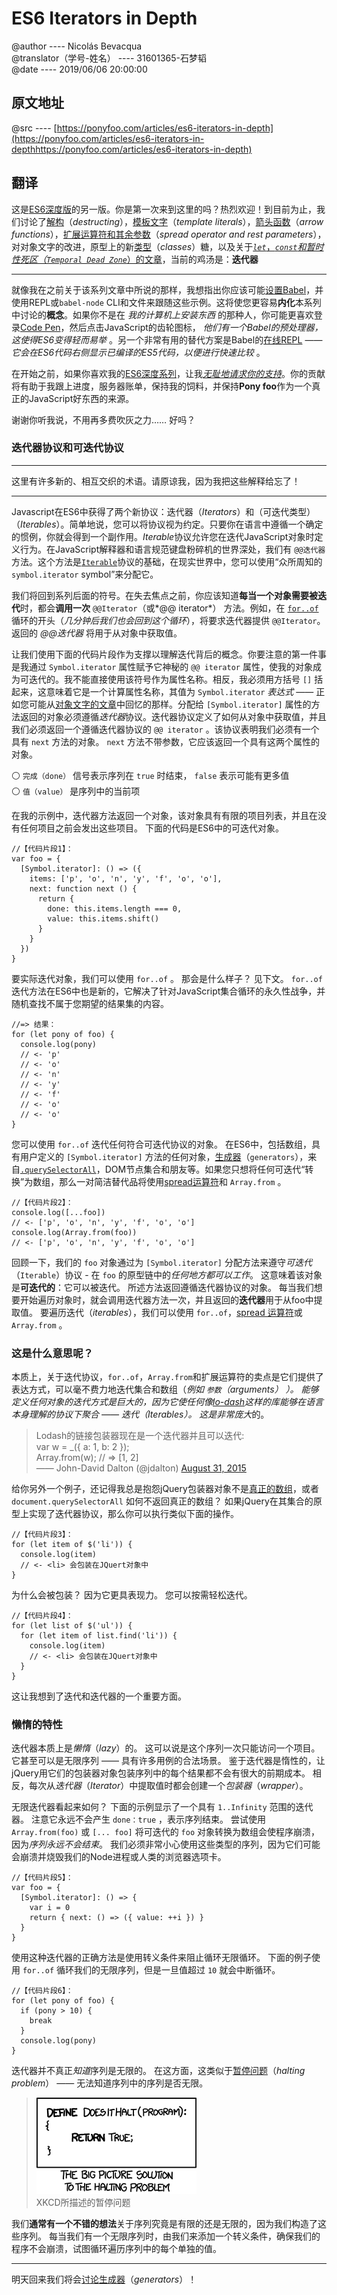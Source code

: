 # ES6 Iterators in Depth
@author ---- Nicolás Bevacqua   
@translator（学号-姓名） ---- 31601365-石梦韬  
@date ---- 2019/06/06 20:00:00   

## 原文地址
@src ---- [https://ponyfoo.com/articles/es6-iterators-in-depth](https://ponyfoo.com/articles/es6-iterators-in-depthhttps://ponyfoo.com/articles/es6-iterators-in-depth)

## 翻译
这是[ES6深度版](https://ponyfoo.com/articles/tagged/es6-in-depth)的另一版。你是第一次来到这里的吗？热烈欢迎！到目前为止，我们讨论了[解构](https://ponyfoo.com/articles/es6-destructuring-in-depth)（*destructing*），[模板文字](https://ponyfoo.com/articles/es6-template-strings-in-depth)（*template literals*），[箭头函数](https://ponyfoo.com/articles/es6-arrow-functions-in-depth)（*arrow functions*），[扩展运算符和其余参数](https://ponyfoo.com/articles/es6-spread-and-butter-in-depth)（*spread operator and rest parameters*），对对象文字的改进，原型上的新[类型](https://ponyfoo.com/articles/es6-classes-in-depth)（*classes*）糖，以及关于[*``let``*，*``const``*和暂时性死区（*``Temporal Dead Zone``*）的文章](https://ponyfoo.com/articles/es6-let-const-and-temporal-dead-zone-in-depth)，当前的鸡汤是：**迭代器**  
**********************************

就像我在之前关于该系列文章中所说的那样，我想指出你应该可能[设置Babel](https://ponyfoo.com/articles/universal-react-babel#setting-up-babel)，并使用REPL或``babel-node`` CLI和文件来跟随这些示例。这将使您更容易**内化**本系列中讨论的**概念**。如果你不是在 *我的计算机上安装东西* 的那种人，你可能更喜欢登录[Code Pen](https://codepen.io)，然后点击JavaScript的齿轮图标， *他们有一个Babel的预处理器，这使得ES6变得轻而易举* 。另一个非常有用的替代方案是Babel的[在线REPL](https://babeljs.io/repl/) —— *它会在ES6代码右侧显示已编译的ES5代码，以便进行快速比较* 。   
     
在开始之前，如果你喜欢我的[ES6深度系列](https://ponyfoo.com/articles/tagged/es6-in-depth)，让我[*无耻地请求你的支持*](https://www.patreon.com/bevacqua)。你的贡献将有助于我跟上进度，服务器账单，保持我的饲料，并保持**Pony foo**作为一个真正的JavaScript好东西的来源。    
     
谢谢你听我说，不用再多费吹灰之力…… 好吗？

### 迭代器协议和可迭代协议
*************************
这里有许多新的、相互交织的术语。请原谅我，因为我把这些解释给忘了！
*************************

Javascript在ES6中获得了两个新协议：迭代器（*Iterators*）和（可迭代类型）（*Iterables*）。简单地说，您可以将协议视为约定。只要你在语言中遵循一个确定的惯例，你就会得到一个副作用。*Iterable*协议允许您在迭代JavaScript对象时定义行为。在JavaScript解释器和语言规范键盘粉碎机的世界深处，我们有 ``@@迭代器`` 方法。这个方法是[``Iterable``](https://developer.mozilla.org/en/docs/Web/JavaScript/Reference/Iteration_protocols)协议的基础，在现实世界中，您可以使用“众所周知的 ``symbol.iterator`` symbol”来分配它。   
    
我们将回到系列后面的符号。在失去焦点之前，你应该知道**每当一个对象需要被迭代**时，都会**调用一次** ``@@Iterator``（或*@@ iterator*） 方法。例如，在 [``for..of``](https://developer.mozilla.org/en/docs/Web/JavaScript/Reference/Statements/for...of) 循环的开头（*几分钟后我们也会回到这个循环*），将要求迭代器提供 ``@@Iterator``。返回的 *@@迭代器* 将用于从对象中获取值。      
    
让我们使用下面的代码片段作为支撑以理解迭代背后的概念。你要注意的第一件事是我通过 ``Symbol.iterator`` 属性赋予它神秘的 ``@@ iterator`` 属性，使我的对象成为可迭代的。我不能直接使用该符号作为属性名称。相反，我必须用方括号 ``[]`` 括起来，这意味着它是一个计算属性名称，其值为 ``Symbol.iterator`` *表达式* —— 正如您可能从[对象文字的文章](https://ponyfoo.com/articles/es6-object-literal-features-in-depth)中回忆的那样。分配给 ``[Symbol.iterator]`` 属性的方法返回的对象必须遵循*迭代器*协议。迭代器协议定义了如何从对象中获取值，并且我们必须返回一个遵循迭代器协议的 ``@@ iterator`` 。该协议表明我们必须有一个具有 ``next`` 方法的对象。 ``next`` 方法不带参数，它应该返回一个具有这两个属性的对象。   

⚪ ``完成（done）`` 信号表示序列在 ``true`` 时结束， ``false`` 表示可能有更多值   
⚪ ``值（value）`` 是序列中的当前项   

在我的示例中，迭代器方法返回一个对象，该对象具有有限的项目列表，并且在没有任何项目之前会发出这些项目。 下面的代码是ES6中的可迭代对象。    
```
//【代码片段1】：
var foo = {
  [Symbol.iterator]: () => ({
    items: ['p', 'o', 'n', 'y', 'f', 'o', 'o'],
    next: function next () {
      return {
        done: this.items.length === 0,
        value: this.items.shift()
      }
    }
  })
}
```

要实际迭代对象，我们可以使用 ``for..of`` 。 那会是什么样子？ 见下文。 ``for..of`` 迭代方法在ES6中也是新的，它解决了针对JavaScript集合循环的永久性战争，并随机查找不属于您期望的结果集的内容。

```
//=> 结果：
for (let pony of foo) {
  console.log(pony)
  // <- 'p'
  // <- 'o'
  // <- 'n'
  // <- 'y'
  // <- 'f'
  // <- 'o'
  // <- 'o'
}
```

您可以使用 ``for..of`` 迭代任何符合可迭代协议的对象。 在ES6中，包括数组，具有用户定义的 ``[Symbol.iterator]`` 方法的任何对象，[生成器](https://ponyfoo.com/articles/es6-generators-in-depth)（``generators``），来自[``.querySelectorAll``](https://developer.mozilla.org/en-US/docs/Web/API/Element/querySelectorAll)，DOM节点集合和朋友等。如果您只想将任何可迭代“转换”为数组，那么一对简洁替代品将使用[spread运算符](https://ponyfoo.com/articles/es6-spread-and-butter-in-depth)和 ``Array.from`` 。

```
//【代码片段2】：
console.log([...foo])
// <- ['p', 'o', 'n', 'y', 'f', 'o', 'o']
console.log(Array.from(foo))
// <- ['p', 'o', 'n', 'y', 'f', 'o', 'o']
```

回顾一下，我们的 ``foo`` 对象通过为 ``[Symbol.iterator]`` 分配方法来遵守*可迭代*（``Iterable``）协议 - 在 ``foo`` 的原型链中的*任何地方都可以工作*。 这意味着该对象是**可迭代的**：它可以被迭代。 所述方法返回遵循迭代器协议的对象。 每当我们想要开始遍历对象时，就会调用迭代器方法一次，并且返回的**迭代器**用于从foo中提取值。 要遍历迭代（*iterables*），我们可以使用 ``for..of``，[spread 运算符](https://ponyfoo.com/articles/es6-spread-and-butter-in-depth)或 ``Array.from`` 。

### 这是什么意思呢？   
本质上，关于迭代协议，``for..of``，``Array.from``和扩展运算符的卖点是它们提供了表达方式，可以毫不费力地迭代集合和数组（*例如 ``参数``（arguments） *）。 能够定义任何对象的迭代方式是巨大的，因为它使任何像[lo-dash](https://ponyfoo.com/articles/es6-iterators-in-depth)这样的库能够在语言本身理解的协议下聚合 —— *迭代*（*Iterables*）。 这是非常*庞大*的。

> Lodash的链接包装器现在是一个迭代器并且可以迭代:     
> var w = _({ a: 1, b: 2 });    
> Array.from(w); // => [1, 2]    
> —— John-David Dalton (@jdalton) [August 31, 2015](https://twitter.com/jdalton/status/638238228869283841)

给你另外一个例子，还记得我总是抱怨jQuery包装器对象不是[真正的数组](http://ponyfoo.com/articles/how-to-avoid-objectprototype-pollution)，或者 ``document.querySelectorAll`` 如何不返回真正的数组？ 如果jQuery在其集合的原型上实现了迭代器协议，那么你可以执行类似下面的操作。

```
//【代码片段3】：
for (let item of $('li')) {
  console.log(item)
  // <- <li> 会包装在JQuert对象中
}
```

为什么会被包装？ 因为它更具表现力。 您可以按需轻松迭代。

```
//【代码片段4】：
for (let list of $('ul')) {
  for (let item of list.find('li')) {
    console.log(item)
    // <- <li> 会包装在JQuert对象中
  }
}
```

这让我想到了迭代和迭代器的一个重要方面。

### 懒惰的特性
迭代器本质上是*懒惰*（*lazy*）的。 这可以说是这个序列一次只能访问一个项目。 它甚至可以是无限序列 —— 具有许多用例的合法场景。 鉴于迭代器是惰性的，让jQuery用它们的包装器对象包装序列中的每个结果都不会有很大的前期成本。 相反，每次从*迭代器*（*Iterator*）中提取值时都会创建一个*包装器*（*wrapper*）。  
     
无限迭代器看起来如何？ 下面的示例显示了一个具有 ``1..Infinity`` 范围的迭代器。 注意它永远不会产生 ``done：true`` ，表示序列结束。 尝试使用 ``Array.from(foo)`` 或 ``[... foo]`` 将可迭代的 ``foo`` 对象转换为数组会使程序崩溃，因为*序列永远不会结束*。 我们必须非常小心使用这些类型的序列，因为它们可能会崩溃并烧毁我们的Node进程或人类的浏览器选项卡。

```
//【代码片段5】：
var foo = {
  [Symbol.iterator]: () => {
    var i = 0
    return { next: () => ({ value: ++i }) }
  }
}
```

使用这种迭代器的正确方法是使用转义条件来阻止循环无限循环。 下面的例子使用 ``for..of`` 循环我们的无限序列，但是一旦值超过 ``10`` 就会中断循环。

```
//【代码片段6】：
for (let pony of foo) {
  if (pony > 10) {
    break
  }
  console.log(pony)
}
```

迭代器并不真正*知道*序列是无限的。 在这方面，这类似于[暂停问题](https://en.wikipedia.org/wiki/Halting_problem)（*halting problem*） —— 无法知道序列中的序列是否无限。

> ![XKCD所描述的暂停问题](halting_problem.png)   
> XKCD所描述的暂停问题   

我们**通常有一个不错的想法**关于序列究竟是有限的还是无限的，因为我们构造了这些序列。 每当我们有一个无限序列时，由我们来添加一个转义条件，确保我们的程序不会崩溃，试图循环遍历序列中的每个单独的值。

***********************************************************
明天回来我们将会[讨论生成器](https://ponyfoo.com/articles/es6-generators-in-depth)（*generators*）！
